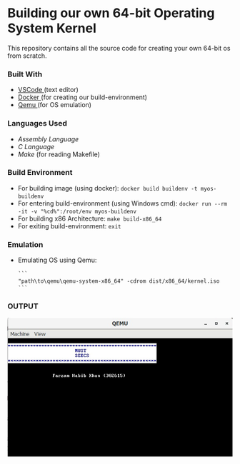 
# Building our own 64-bit Operating System Kernel

This repository contains all the source code for creating your own 64-bit os from scratch.

### Built With

* <a href="https://code.visualstudio.com/">VSCode </a> (text editor)
* <a href="https://www.docker.com/">Docker </a> (for creating our build-environment)
* <a href="https://www.qemu.org/">Qemu </a> (for OS emulation)

### Languages Used

* *Assembly Language*
* *C Language*
* *Make* (for reading Makefile)

### Build Environment

* For building image (using docker):
      ```
      docker build buildenv -t myos-buildenv
      ```
* For entering build-environment (using Windows cmd):
      ```
      docker run --rm -it -v "%cd%":/root/env myos-buildenv
      ```
* For building x86 Architecture:
      ```
      make build-x86_64
      ```
* For exiting build-environment:
      ```
      exit
      ```

### Emulation

* Emulating OS using Qemu:

      ```
      "path\to\qemu\qemu-system-x86_64" -cdrom dist/x86_64/kernel.iso
      ```
      
###  OUTPUT
<img src="images\nust-logo.jpeg"/>
